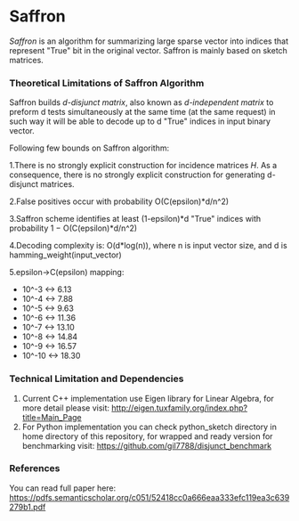 # Saffron
*Saffron* is an algorithm for summarizing large sparse vector into indices that represent "True" bit in the original vector.
Saffron is mainly based on sketch matrices.

### Theoretical Limitations of Saffron Algorithm
Saffron builds *d-disjunct matrix*, also known as *d-independent matrix* to preform d tests simultaneously 
at the same time (at the same request) in such way it will be able to decode up to d "True" indices in input binary vector.

Following few bounds on Saffron algorithm:

1.There is no strongly explicit construction for incidence matrices *H*. As a consequence, there is no
  strongly explicit construction for generating d-disjunct matrices.
   
2.False positives occur with probability O(C(epsilon)*d/n^2)

3.Saffron scheme identifies at least (1-epsilon)*d "True" indices with probability 1 − O(C(epsilon)*d/n^2)

4.Decoding complexity is: O(d*log(n)), where n is input vector size, and d is hamming_weight(input_vector)

5.epsilon->C(epsilon) mapping:
* 10^-3   <->   6.13
* 10^-4   <->   7.88
* 10^-5   <->   9.63
* 10^-6   <->   11.36
* 10^-7   <->   13.10
* 10^-8   <->   14.84
* 10^-9   <->   16.57
* 10^-10  <->   18.30

### Technical Limitation and Dependencies
1. Current C++ implementation use Eigen library for Linear Algebra, for more detail please visit: 
http://eigen.tuxfamily.org/index.php?title=Main_Page
2. For Python implementation you can check python_sketch directory in home directory of this repository, for wrapped and
 ready version for benchmarking visit: https://github.com/gil7788/disjunct_benchmark

### References
You can read full paper here: 
https://pdfs.semanticscholar.org/c051/52418cc0a666eaa333efc119ea3c639279b1.pdf